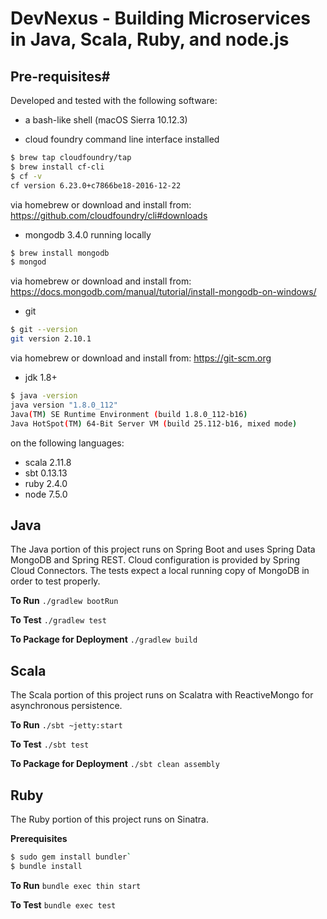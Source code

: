 # DevNexus - Building Microservices in Java, Scala, Ruby, and node.js #

## Pre-requisites#

Developed and tested with the following software:

- a bash-like shell (macOS Sierra 10.12.3)

- cloud foundry command line interface installed

```sh
$ brew tap cloudfoundry/tap
$ brew install cf-cli
$ cf -v
cf version 6.23.0+c7866be18-2016-12-22
```
via homebrew or download and install from: https://github.com/cloudfoundry/cli#downloads 

- mongodb 3.4.0 running locally

```sh 
$ brew install mongodb
$ mongod
```

via homebrew or download and install from: https://docs.mongodb.com/manual/tutorial/install-mongodb-on-windows/

- git

```sh 
$ git --version
git version 2.10.1

```
via homebrew or download and install from: https://git-scm.org

- jdk 1.8+

```sh
$ java -version
java version "1.8.0_112"
Java(TM) SE Runtime Environment (build 1.8.0_112-b16)
Java HotSpot(TM) 64-Bit Server VM (build 25.112-b16, mixed mode)
```

on the following languages:
- scala 2.11.8
- sbt 0.13.13
- ruby 2.4.0
- node 7.5.0

## Java ##
The Java portion of this project runs on Spring Boot and uses Spring Data MongoDB and Spring REST.  Cloud configuration is provided by Spring Cloud Connectors.  The tests expect a local running copy of MongoDB in order to test properly.

**To Run**
`./gradlew bootRun`

**To Test**
`./gradlew test`

**To Package for Deployment**
`./gradlew build`

## Scala ##
The Scala portion of this project runs on Scalatra with ReactiveMongo for asynchronous persistence.

**To Run**
`./sbt ~jetty:start`

**To Test**
`./sbt test`

**To Package for Deployment**
`./sbt clean assembly`

## Ruby ##
The Ruby portion of this project runs on Sinatra.

**Prerequisites**
```sh
$ sudo gem install bundler`
$ bundle install
```

**To Run**
`bundle exec thin start`

**To Test**
`bundle exec test`


